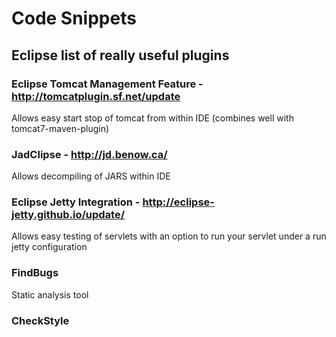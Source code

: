 # Code Snippets



## Eclipse list of really useful plugins

### Eclipse Tomcat Management Feature - http://tomcatplugin.sf.net/update
Allows easy start stop of tomcat from within IDE (combines well with tomcat7-maven-plugin)
### JadClipse - http://jd.benow.ca/
Allows decompiling of JARS within IDE
### Eclipse Jetty Integration - http://eclipse-jetty.github.io/update/
Allows easy testing of servlets with an option to run your servlet under a run jetty configuration

### FindBugs
Static analysis tool
### CheckStyle
